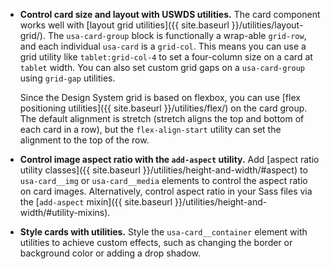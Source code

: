 - **Control card size and layout with USWDS utilities.** The card component works well with [layout grid utilities]({{ site.baseurl }}/utilities/layout-grid/). The `usa-card-group` block is functionally a wrap-able `grid-row`, and each individual `usa-card` is a `grid-col`. This means you can use a grid utility like `tablet:grid-col-4` to set a four-column size on a card at `tablet` width. You can also set custom grid gaps on a `usa-card-group` using `grid-gap` utilities.

    Since the Design System grid is based on flexbox, you can use [flex positioning utilities]({{ site.baseurl }}/utilities/flex/) on the card group. The default alignment is stretch (stretch aligns the top and bottom of each card in a row), but the `flex-align-start` utility can set the alignment to the top of the row.
- **Control image aspect ratio with the `add-aspect` utility.** Add [aspect ratio utility classes]({{ site.baseurl }}/utilities/height-and-width/#aspect) to `usa-card__img` or `usa-card__media` elements to control the aspect ratio on card images. Alternatively, control aspect ratio in your Sass files via the [`add-aspect` mixin]({{ site.baseurl }}/utilities/height-and-width/#utility-mixins).
- **Style cards with utilities.** Style the `usa-card__container` element with utilities to achieve custom effects, such as changing the border or background color or adding a drop shadow.
